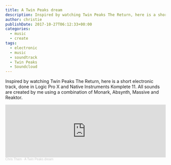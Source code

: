 ```yaml
---
title: A Twin Peaks dream
description: Inspired by watching Twin Peaks The Return, here is a short electronic track, done in Logic Pro X and Native Instruments Komplete 11.
author: christie
publishDate: 2017-10-27T06:12:33+00:00
categories:
  - music
  - create
tags:
  - electronic
  - music
  - soundtrack
  - Twin Peaks
  - Soundcloud
---
```


Inspired by watching Twin Peaks The Return, here is a short electronic track, done in Logic Pro X and Native Instruments Komplete 11. All sounds are created by me using a combination of Monark, Absynth, Massive and Reaktor.

<iframe width="100%" height="166" scrolling="no" frameborder="no" allow="autoplay" src="https://w.soundcloud.com/player/?url=https%3A//api.soundcloud.com/tracks/348952956&color=%23ff5500&auto_play=false&hide_related=false&show_comments=true&show_user=true&show_reposts=false&show_teaser=true"></iframe><div style="font-size: 10px; color: #cccccc;line-break: anywhere;word-break: normal;overflow: hidden;white-space: nowrap;text-overflow: ellipsis; font-family: Interstate,Lucida Grande,Lucida Sans Unicode,Lucida Sans,Garuda,Verdana,Tahoma,sans-serif;font-weight: 100;"><a href="https://soundcloud.com/chris-tham" title="Chris Tham" target="_blank" style="color: #cccccc; text-decoration: none;">Chris Tham</a> · <a href="https://soundcloud.com/chris-tham/a-twin-peaks-dream" title="A Twin Peaks dream" target="_blank" style="color: #cccccc; text-decoration: none;">A Twin Peaks dream</a></div>
